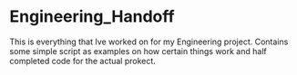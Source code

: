 # Engineering_Handoff
This is everything that Ive worked on for my Engineering project. Contains some simple script as examples on how certain things work and half completed code for the actual prokect. 
